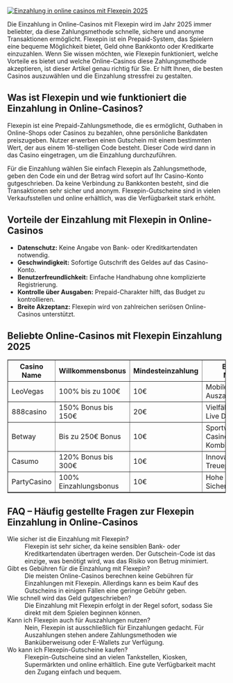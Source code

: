 [![Einzahlung in online casinos mit Flexepin 2025](https://123-caf.pages.dev/gitsignup.png)](https://vrmoo.ru/Bt82HjjY)

<p>Die Einzahlung in Online-Casinos mit Flexepin wird im Jahr 2025 immer beliebter, da diese Zahlungsmethode schnelle, sichere und anonyme Transaktionen ermöglicht. Flexepin ist ein Prepaid-System, das Spielern eine bequeme Möglichkeit bietet, Geld ohne Bankkonto oder Kreditkarte einzuzahlen. Wenn Sie wissen möchten, wie Flexepin funktioniert, welche Vorteile es bietet und welche Online-Casinos diese Zahlungsmethode akzeptieren, ist dieser Artikel genau richtig für Sie. Er hilft Ihnen, die besten Casinos auszuwählen und die Einzahlung stressfrei zu gestalten.</p>  <h2>Was ist Flexepin und wie funktioniert die Einzahlung in Online-Casinos?</h2> <p>Flexepin ist eine Prepaid-Zahlungsmethode, die es ermöglicht, Guthaben in Online-Shops oder Casinos zu bezahlen, ohne persönliche Bankdaten preiszugeben. Nutzer erwerben einen Gutschein mit einem bestimmten Wert, der aus einem 16-stelligen Code besteht. Dieser Code wird dann in das Casino eingetragen, um die Einzahlung durchzuführen.</p> <p>Für die Einzahlung wählen Sie einfach Flexepin als Zahlungsmethode, geben den Code ein und der Betrag wird sofort auf Ihr Casino-Konto gutgeschrieben. Da keine Verbindung zu Bankkonten besteht, sind die Transaktionen sehr sicher und anonym. Flexepin-Gutscheine sind in vielen Verkaufsstellen und online erhältlich, was die Verfügbarkeit stark erhöht.</p>  <h2>Vorteile der Einzahlung mit Flexepin in Online-Casinos</h2> <ul> <li><strong>Datenschutz:</strong> Keine Angabe von Bank- oder Kreditkartendaten notwendig.</li> <li><strong>Geschwindigkeit:</strong> Sofortige Gutschrift des Geldes auf das Casino-Konto.</li> <li><strong>Benutzerfreundlichkeit:</strong> Einfache Handhabung ohne komplizierte Registrierung.</li> <li><strong>Kontrolle über Ausgaben:</strong> Prepaid-Charakter hilft, das Budget zu kontrollieren.</li> <li><strong>Breite Akzeptanz:</strong> Flexepin wird von zahlreichen seriösen Online-Casinos unterstützt.</li> </ul>  <h2>Beliebte Online-Casinos mit Flexepin Einzahlung 2025</h2> <table border="1" cellpadding="8" cellspacing="0"> <thead> <tr> <th>Casino Name</th> <th>Willkommensbonus</th> <th>Mindesteinzahlung</th> <th>Besondere Merkmale</th> </tr> </thead> <tbody> <tr> <td>LeoVegas</td> <td>100% bis zu 100€</td> <td>10€</td> <td>Mobile App, schnelle Auszahlungen</td> </tr> <tr> <td>888casino</td> <td>150% Bonus bis 150€</td> <td>20€</td> <td>Vielfältige Spiele, Live Dealer</td> </tr> <tr> <td>Betway</td> <td>Bis zu 250€ Bonus</td> <td>10€</td> <td>Sportwetten & Casino in Kombination</td> </tr> <tr> <td>Casumo</td> <td>120% Bonus bis 300€</td> <td>10€</td> <td>Innovatives Design, Treueprogramm</td> </tr> <tr> <td>PartyCasino</td> <td>100% Einzahlungsbonus</td> <td>10€</td> <td>Hohe Sicherheitsstandards</td> </tr> </tbody> </table>  <h2>FAQ – Häufig gestellte Fragen zur Flexepin Einzahlung in Online-Casinos</h2> <dl> <dt>Wie sicher ist die Einzahlung mit Flexepin?</dt> <dd>Flexepin ist sehr sicher, da keine sensiblen Bank- oder Kreditkartendaten übertragen werden. Der Gutschein-Code ist das einzige, was benötigt wird, was das Risiko von Betrug minimiert.</dd>  <dt>Gibt es Gebühren für die Einzahlung mit Flexepin?</dt> <dd>Die meisten Online-Casinos berechnen keine Gebühren für Einzahlungen mit Flexepin. Allerdings kann es beim Kauf des Gutscheins in einigen Fällen eine geringe Gebühr geben.</dd>  <dt>Wie schnell wird das Geld gutgeschrieben?</dt> <dd>Die Einzahlung mit Flexepin erfolgt in der Regel sofort, sodass Sie direkt mit dem Spielen beginnen können.</dd>  <dt>Kann ich Flexepin auch für Auszahlungen nutzen?</dt> <dd>Nein, Flexepin ist ausschließlich für Einzahlungen gedacht. Für Auszahlungen stehen andere Zahlungsmethoden wie Banküberweisung oder E-Wallets zur Verfügung.</dd>  <dt>Wo kann ich Flexepin-Gutscheine kaufen?</dt> <dd>Flexepin-Gutscheine sind an vielen Tankstellen, Kiosken, Supermärkten und online erhältlich. Eine gute Verfügbarkeit macht den Zugang einfach und bequem.</dd> </dl>